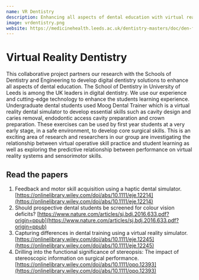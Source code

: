 ```yaml
---
name: VR Dentistry
description: Enhancing all aspects of dental education with virtual reality dental simulators
image: vrdentistry.png
website: https://medicinehealth.leeds.ac.uk/dentistry-masters/doc/den-facilities
---
```


# Virtual Reality Dentistry

This collaborative project partners our research with the Schools of Dentistry and Engineering to develop digital dentistry solutions to enhance all aspects of dental education. The School of Dentistry in University of Leeds is among the UK leaders in digital dentistry. We use our experience and cutting-edge technology to enhance the students learning experience. Undergraduate dental students used Moog Dental Trainer which is a virtual reality dental simulator to develop essential skills such as cavity design and caries removal, endodontic access cavity preparation and crown preparation. These exercises can be used by first year students at a very early stage, in a safe environment, to develop core surgical skills. This is an exciting area of research and researchers in our group are investigating the relationship between virtual operative skill practice and student learning as well as exploring the predictive relationship between performance on virtual reality systems and sensorimotor skills. 

## Read the papers

1. Feedback and motor skill acquisition using a haptic dental simulator. [https://onlinelibrary.wiley.com/doi/abs/10.1111/eje.12214](https://onlinelibrary.wiley.com/doi/abs/10.1111/eje.12214)
2. Should prospective dental students be screened for colour vision deficits?
[https://www.nature.com/articles/sj.bdj.2016.633.pdf?origin=ppub](https://www.nature.com/articles/sj.bdj.2016.633.pdf?origin=ppub)
3. Capturing differences in dental training using a virtual reality simulator. 
[https://onlinelibrary.wiley.com/doi/abs/10.1111/eje.12245](https://onlinelibrary.wiley.com/doi/abs/10.1111/eje.12245)
4. Drilling into the functional significance of stereopsis: The impact of stereoscopic information on surgical performance.
[https://onlinelibrary.wiley.com/doi/abs/10.1111/opo.12393](https://onlinelibrary.wiley.com/doi/abs/10.1111/opo.12393)
